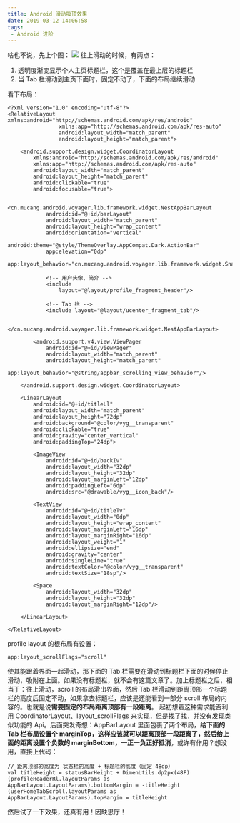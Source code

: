 ```yaml
---
title: Android 滑动吸顶效果
date: 2019-03-12 14:06:58
tags:
 - Android 进阶
---
```

啥也不说，先上个图：
![](https://images-1258496336.cos.ap-chengdu.myqcloud.com/scroll.gif)
往上滑动的时候，有两点：
1. 透明度渐变显示个人主页标题栏，这个是覆盖在最上层的标题栏
2. 当 Tab 栏滑动到主页下面时，固定不动了，下面的布局继续滑动

<!-- more -->

看下布局：
```
<?xml version="1.0" encoding="utf-8"?>
<RelativeLayout xmlns:android="http://schemas.android.com/apk/res/android"
                xmlns:app="http://schemas.android.com/apk/res-auto"
                android:layout_width="match_parent"
                android:layout_height="match_parent">

    <android.support.design.widget.CoordinatorLayout
        xmlns:android="http://schemas.android.com/apk/res/android"
        xmlns:app="http://schemas.android.com/apk/res-auto"
        android:layout_width="match_parent"
        android:layout_height="match_parent"
        android:clickable="true"
        android:focusable="true">

        <cn.mucang.android.voyager.lib.framework.widget.NestAppBarLayout
            android:id="@+id/barLayout"
            android:layout_width="match_parent"
            android:layout_height="wrap_content"
            android:orientation="vertical"
            android:theme="@style/ThemeOverlay.AppCompat.Dark.ActionBar"
            app:elevation="0dp"
            app:layout_behavior="cn.mucang.android.voyager.lib.framework.widget.SnapAppBarLayoutBehavior">

            <!-- 用户头像、简介 -->
            <include
                layout="@layout/profile_fragment_header"/>

            <!-- Tab 栏 -->
            <include layout="@layout/ucenter_fragment_tab"/>

        </cn.mucang.android.voyager.lib.framework.widget.NestAppBarLayout>

        <android.support.v4.view.ViewPager
            android:id="@+id/viewPager"
            android:layout_width="match_parent"
            android:layout_height="match_parent"
            app:layout_behavior="@string/appbar_scrolling_view_behavior"/>

    </android.support.design.widget.CoordinatorLayout>

    <LinearLayout
        android:id="@+id/titleLl"
        android:layout_width="match_parent"
        android:layout_height="72dp"
        android:background="@color/vyg__transparent"
        android:clickable="true"
        android:gravity="center_vertical"
        android:paddingTop="24dp">

        <ImageView
            android:id="@+id/backIv"
            android:layout_width="32dp"
            android:layout_height="32dp"
            android:layout_marginLeft="12dp"
            android:paddingLeft="6dp"
            android:src="@drawable/vyg__icon_back"/>

        <TextView
            android:id="@+id/titleTv"
            android:layout_width="0dp"
            android:layout_height="wrap_content"
            android:layout_marginLeft="16dp"
            android:layout_marginRight="16dp"
            android:layout_weight="1"
            android:ellipsize="end"
            android:gravity="center"
            android:singleLine="true"
            android:textColor="@color/vyg__transparent"
            android:textSize="18sp"/>

        <Space
            android:layout_width="32dp"
            android:layout_height="32dp"
            android:layout_marginRight="12dp"/>

    </LinearLayout>

</RelativeLayout>
```
profile layout 的根布局有设置：
```
app:layout_scrollFlags="scroll"
```
使其能跟着界面一起滑动，那下面的 Tab 栏需要在滑动到标题栏下面的时候停止滑动，吸附在上面。如果没有标题栏，就不会有这篇文章了。加上标题栏之后，相当于：往上滑动，scroll 的布局滑出界面，然后 Tab 栏滑动到距离顶部一个标题栏的高度后固定不动，如果拿去标题栏，应该是还能看到一部分 scroll 布局的内容的。也就是说**需要固定的布局距离顶部有一段距离**。
起初想着这种需求能否利用 CoordinatorLayout、layout_scrollFlags 来实现，但是找了找，并没有发现类似功能的 Api。后面突发奇想：AppBarLayout 里面包裹了两个布局，**给下面的 Tab 栏布局设置个 marginTop，这样应该就可以距离顶部一段距离了，然后给上面的距离设置个负数的 marginBottom，一正一负正好抵消**，或许有作用？想没用，直接上代码：
```
// 距离顶部的高度为 状态栏的高度 + 标题栏的高度（固定 48dp）
val titleHeight = statusBarHeight + DimenUtils.dp2px(48F)
(profileHeaderRl.layoutParams as AppBarLayout.LayoutParams).bottomMargin = -titleHeight
(userHomeTabScroll.layoutParams as AppBarLayout.LayoutParams).topMargin = titleHeight
```
然后试了一下效果，还真有用！因缺思厅！